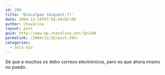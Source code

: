 ```yaml
---
id: 296
title: 'Disculpas (&iquest;?)'
date: 2004-12-18T07:58:44+02:00
author: Chavalina
layout: post
guid: http://www.wp.chavalina.net/?p=296
permalink: /2004/12/18/post-296/
categories:
  - Sólo mío
---
```

Sé que a muchos os debo correos electrónicos, pero es que ahora mismo no puedo.